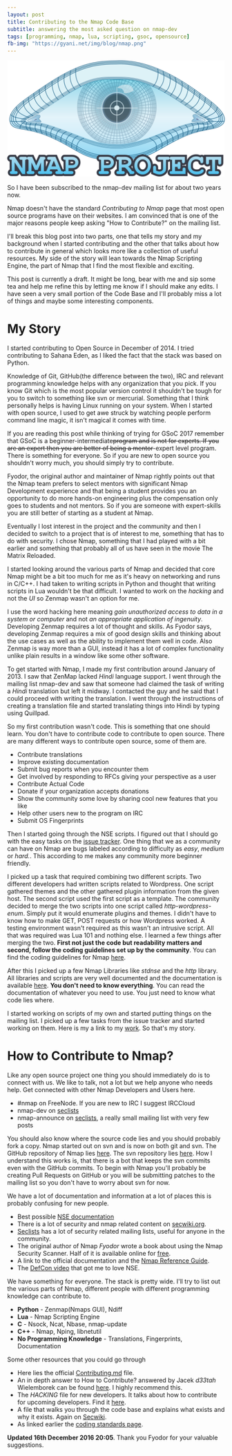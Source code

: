 ```yaml
---
layout: post
title: Contributing to the Nmap Code Base
subtitle: answering the most asked question on nmap-dev
tags: [programming, nmap, lua, scripting, gsoc, opensource]
fb-img: "https://gyani.net/img/blog/nmap.png"
---
```


![Nmap](/img/blog/nmap.png)

So I have been subscribed to the nmap-dev mailing list for about two years now.

Nmap doesn't have the standard *Contributing to Nmap* page that most open source programs have on their websites. I am convinced that is one of the major reasons people keep asking "How to Contribute?" on the mailing list.

I'll break this blog post into two parts, one that tells my story and my background when I started contributing and the other that talks about how to contribute in general which looks more like a collection of useful resources. My side of the story will lean towards the Nmap Scripting Engine, the part of Nmap that I find the most flexible and exciting.

This post is currently a draft. It might be long, bear with me and sip some tea and help me refine this by letting me know if I should make any edits. I have seen a very small portion of the Code Base and I'll probably miss a lot of things and maybe some interesting components.

# My Story

I started contributing to Open Source in December of 2014. I tried contributing to Sahana Eden, as I liked the fact that the stack was based on Python.

Knowledge of Git, GitHub(the difference between the two), IRC and relevant programming knowledge helps with any organization that you pick. If you know Git which is the most popular version control it shouldn't be tough for you to switch to something like svn or mercurial. Something that I think personally helps is having Linux running on your system. When I started with open source, I used to get awe struck by watching people perform command line magic, it isn't magical it comes with time.

If you are reading this post while thinking of trying for GSoC 2017 remember that GSoC is a beginner-intermediate~~program and is not for experts. If you are an expert then you are better of being a mentor~~-expert level program. There is something for everyone. So if you are new to open source you shouldn't worry much, you should simply try to contribute.

Fyodor, the original author and maintainer of Nmap rightly points out that the Nmap team prefers to select mentors with significant Nmap Development experience and that being a student provides you an opportunity to do more hands-on engineering plus the compensation only goes to students and not mentors. So if you are someone with expert-skills you are still better of starting as a student at Nmap.

Eventually I lost interest in the project and the community and then I decided to switch to a project that is of interest to me, something that has to do with security. I chose Nmap, something that I had played with a bit earlier and something that probably all of us have seen in the movie The Matrix Reloaded.

I started looking around the various parts of Nmap and decided that core Nmap might be a bit too much for me as it's heavy on networking and runs in C/C++.
I had taken to writing scripts in Python and thought that writing scripts in Lua wouldn't be that difficult. I wanted to work on the *hacking* and not the *UI* so Zenmap wasn't an option for me.

I use the word hacking here meaning *gain unauthorized access to data in a system or computer* and not *an appropriate application of ingenuity*. Developing Zenmap requires a lot of thought and skills. As Fyodor says, developing Zenmap requires a mix of good design skills and thinking about the use cases as well as the ability to implement them well in code. Also Zenmap is way more than a GUI, instead it has a lot of complex functionality unlike plain results in a window like some other software.

To get started with Nmap, I made my first contribution around January of 2013. I saw that ZenMap lacked *Hindi* language support. I went through the mailing list nmap-dev and saw that someone had claimed the task of writing a *Hindi* translation but left it midway. I contacted the guy and he said that I could proceed with writing the translation. I went through the instructions of creating a translation file and started translating things into Hindi by typing using Quillpad.

So my first contribution wasn't code. This is something that one should learn. You don't have to contribute code to contribute to open source. There are many different ways to contribute open source, some of them are.

- Contribute translations
- Improve existing documentation
- Submit bug reports when you encounter them
- Get involved by responding to RFCs giving your perspective as a user
- Contribute Actual Code
- Donate if your organization accepts donations
- Show the community some love by sharing cool new features that you like
- Help other users new to the program on IRC
- Submit OS Fingerprints

Then I started going through the NSE scripts. I figured out that I should go with the easy tasks on the [issue tracker](http://issues.nmap.org). One thing that we as a community can have on Nmap are bugs labeled according to difficulty as *easy*, *medium* or *hard.*. This according to me makes any community more beginner friendly.

I picked up a task that required combining two different scripts. Two different developers had written scripts related to Wordpress. One script gathered themes and the other gathered plugin information from the given host. The second script used the first script as a template. The community decided to merge the two scripts into one script called *http-wordpress-enum*. Simply put it would enumerate plugins and themes. I didn't have to know how to make GET, POST requests or how Wordpress worked. A testing environment wasn't required as this wasn't an intrusive script. All that was required was Lua 101 and nothing else. I learned a few things after merging the two. **First not just the code but readability matters and second, follow the coding guidelines set up by the community**. You can find the coding guidelines for Nmap [here](https://secwiki.org/w/Nmap/Code_Standards).

After this I picked up a few Nmap Libraries like *stdnse* and the *http* library. All libraries and scripts are very well documented and the documentation is available [here](https://nmap.org/nsedoc/index.html). **You don't need to know everything**. You can read the documentation of whatever you need to use. You just need to know what code lies where.

I started working on scripts of my own and started putting things on the mailing list. I picked up a few tasks from the issue tracker and started working on them. Here is my a link to my [work](https://svn.nmap.org/nmap-exp/gyani/). So that's my story.

# How to Contribute to Nmap?

Like any open source project one thing you should immediately do is to connect with us. We like to talk, not a lot but we help anyone who needs help. Get connected with other Nmap Developers and Users here.

- #nmap on FreeNode. If you are new to IRC I suggest IRCCloud
- nmap-dev on [seclists](http://seclists.org/nmap-dev/)
- nmap-announce on [seclists](http://seclists.org/nmap-announce/), a really small mailing list with very few posts

You should also know where the source code lies and you should probably fork a copy. Nmap started out on svn and is now on both git and svn. The GitHub repository of Nmap lies [here](https://github.com/nmap/nmap/). The svn repository lies [here](https://svn.nmap.org). How I understand this works is, that there is a bot that keeps the svn commits even with the GitHub commits. To begin with Nmap you'll probably be creating Pull Requests on GitHub or you will be submitting patches to the mailing list so you don't have to worry about svn for now.

We have a lot of documentation and information at a lot of places this is  probably confusing for new people.

- Best possible [NSE documentation](https://nmap.org/nsedoc/index.html)
- There is a lot of security and nmap related content on [secwiki.org](https://secwiki.org/w/Special:AllPages).
- [Seclists](http://seclists.org/) has a lot of security related mailing lists, useful for anyone in the community.
- The original author of Nmap *Fyodor* wrote a book about using the Nmap Security Scanner. Half of it is available online for [free](https://nmap.org/book/).
- A link to the official documentation and the [Nmap Reference Guide](https://nmap.org/docs.html).
- The [DefCon video](https://www.youtube.com/watch?v=M-Uq7YSfZ4I) that got me to love NSE.

We have something for everyone. The stack is pretty wide. I'll try to list out the various parts of Nmap, different people with different programming knowledge can contribute to.

- **Python** - Zenmap(Nmaps GUI), Ndiff
- **Lua** - Nmap Scripting Engine
- **C** - Nsock, Ncat, Nbase, nmap-update
- **C++** - Nmap, Nping, libnetutil
- **No Programming Knowledge** - Translations, Fingerprints, Documentation

Some other resources that you could go through

- Here lies the official [Contributing.md](https://github.com/nmap/nmap/blob/master/CONTRIBUTING.md) file.
- An in depth answer to How to Contribute? answered by Jacek *d33tah* Wielemborek can be found [here](http://seclists.org/nmap-dev/2014/q1/2). I highly recommend this.
- The *HACKING* file for new developers. It talks about how to contribute for upcoming developers. Find it [here](https://github.com/nmap/nmap/blob/master/HACKING).
- A file that walks you through the code base and explains what exists and why it exists. Again on [Secwiki](https://secwiki.org/w/Nmap/Code_walkthrough).
- As linked earlier the [coding standards page](https://secwiki.org/w/Nmap/Code_Standards).

**Updated 16th December 2016 20:05**. Thank you Fyodor for your valuable suggestions.
